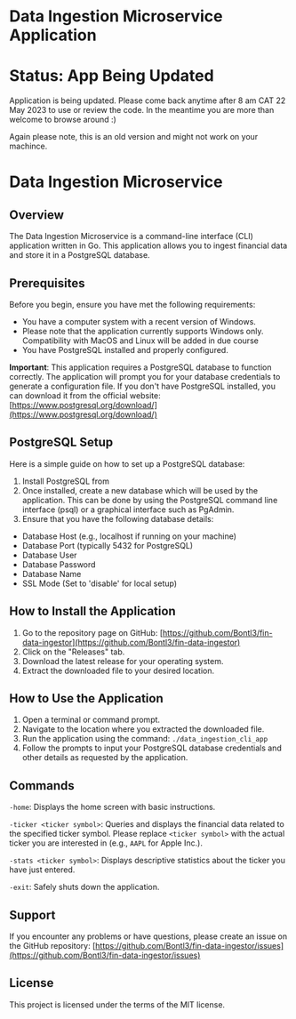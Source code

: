 # Data Ingestion Microservice Application

# Status: App Being Updated
Application is being updated. Please come back anytime after 8 am CAT 22 May 2023 to use or review the code. In the meantime you are more than welcome to browse around :) 

Again please note, this is an old version and might not work on your machince. 

# Data Ingestion Microservice

## Overview

The Data Ingestion Microservice is a command-line interface (CLI) application written in Go. This application allows you to ingest financial data and store it in a PostgreSQL database.

## Prerequisites

Before you begin, ensure you have met the following requirements:

* You have a computer system with a recent version of Windows.
* Please note that the application currently supports Windows only. Compatibility with MacOS and Linux will be added in due course
* You have PostgreSQL installed and properly configured. 

**Important**: This application requires a PostgreSQL database to function correctly. The application will prompt you for your database credentials to generate a configuration file. If you don't have PostgreSQL installed, you can download it from the official website: [https://www.postgresql.org/download/](https://www.postgresql.org/download/)

## PostgreSQL Setup

Here is a simple guide on how to set up a PostgreSQL database:
1. Install PostgreSQL from
2. Once installed, create a new database which will be used by the application. This can be done by using the PostgreSQL command line interface (psql) or a graphical interface such as PgAdmin.
3. Ensure that you have the following database details:
  * Database Host (e.g., localhost if running on your machine)
  * Database Port (typically 5432 for PostgreSQL)
  * Database User
  * Database Password
  * Database Name
  * SSL Mode (Set to 'disable' for local setup)

## How to Install the Application

1. Go to the repository page on GitHub: [https://github.com/Bontl3/fin-data-ingestor](https://github.com/Bontl3/fin-data-ingestor)
2. Click on the "Releases" tab.
3. Download the latest release for your operating system.
4. Extract the downloaded file to your desired location.

## How to Use the Application

1. Open a terminal or command prompt.
2. Navigate to the location where you extracted the downloaded file.
3. Run the application using the command: `./data_ingestion_cli_app`
4. Follow the prompts to input your PostgreSQL database credentials and other details as requested by the application.

## Commands

`-home`: Displays the home screen with basic instructions.

`-ticker <ticker symbol>`: Queries and displays the financial data related to the specified ticker symbol. Please replace `<ticker symbol>` with the actual ticker you are interested in (e.g., `AAPL` for Apple Inc.).

`-stats <ticker symbol>`: Displays descriptive statistics about the ticker you have just entered.

`-exit`: Safely shuts down the application.

## Support

If you encounter any problems or have questions, please create an issue on the GitHub repository: [https://github.com/Bontl3/fin-data-ingestor/issues](https://github.com/Bontl3/fin-data-ingestor/issues)

## License

This project is licensed under the terms of the MIT license.


